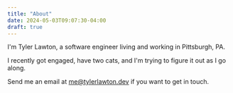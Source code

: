 ```yaml
---
title: "About"
date: 2024-05-03T09:07:30-04:00
draft: true
---
```


I'm Tyler Lawton, a software engineer living and working in Pittsburgh, PA.

I recently got engaged, have two cats, and I'm trying to figure it out as I go along.

Send me an email at me@tylerlawton.dev if you want to get in touch.
